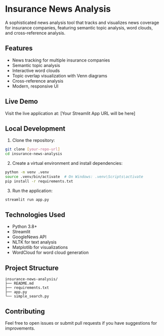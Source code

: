 # Insurance News Analysis

A sophisticated news analysis tool that tracks and visualizes news coverage for insurance companies, featuring semantic topic analysis, word clouds, and cross-reference analysis.

## Features
- News tracking for multiple insurance companies
- Semantic topic analysis
- Interactive word clouds
- Topic overlap visualization with Venn diagrams
- Cross-reference analysis
- Modern, responsive UI

## Live Demo
Visit the live application at: [Your Streamlit App URL will be here]

## Local Development

1. Clone the repository:
```bash
git clone [your-repo-url]
cd insurance-news-analysis
```

2. Create a virtual environment and install dependencies:
```bash
python -m venv .venv
source .venv/bin/activate  # On Windows: .venv\Scripts\activate
pip install -r requirements.txt
```

3. Run the application:
```bash
streamlit run app.py
```

## Technologies Used
- Python 3.8+
- Streamlit
- GoogleNews API
- NLTK for text analysis
- Matplotlib for visualizations
- WordCloud for word cloud generation

## Project Structure
```
insurance-news-analysis/
├── README.md
├── requirements.txt
├── app.py
└── simple_search.py
```

## Contributing
Feel free to open issues or submit pull requests if you have suggestions for improvements. 